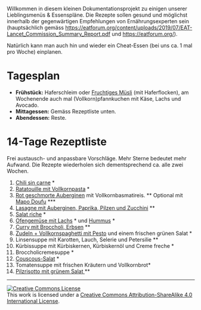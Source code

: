 Willkommen in diesem kleinen Dokumentationsprojekt zu einigen unserer Lieblingsmenüs & Essenspläne. Die Rezepte sollen gesund und möglichst innerhalb der gegenwärtigen Empfehlungen von Ernährungsexperten sein (hauptsächlich gemäss https://eatforum.org/content/uploads/2019/07/EAT-Lancet_Commission_Summary_Report.pdf und https://eatforum.org/).

Natürlich kann man auch hin und wieder ein Cheat-Essen (bei uns ca. 1 mal pro Woche) einplanen.

# Tagesplan
- **Frühstück:** Haferschleim oder [Fruchtiges Müsli](Fruchtiges%20Müsli.md) (mit Haferflocken), am Wochenende auch mal (Vollkorn)pfannkuchen mit Käse, Lachs und Avocado.
- **Mittagessen:** Gemäss Rezeptliste unten.
- **Abendessen:** Reste.

# 14-Tage Rezeptliste
Frei austausch- und anpassbare Vorschläge. Mehr Sterne bedeutet mehr Aufwand. Die Rezepte wiederholen sich dementsprechend ca. alle zwei Wochen.
1. [Chili sin carne](Chili%20sin%20carne.md) *
2. [Ratatouille mit Vollkornpasta](Ratatouille%20mit%20Vollkornpasta.md) *
3. [Rot geschmorte Auberginen](Rot%20geschmorte%20Auberginen.md) mit Vollkornbasmatireis. ** Optional mit [Mapo Doufu](Mapo%20Doufu.md) ***
4. [Lasagne mit Auberginen, Paprika, Pilzen und Zucchini](https://www.lecker.de/gemueselasagne-9239.html) **
5. [Salat riche](Salat%20riche.md) *
6. [Ofengemüse mit Lachs](Ofengemüse%20mit%20Lachs%20&%20Hummus.md) * und [Hummus](Hummus.md) *
7. [Curry mit Broccholi, Erbsen](https://www.zentrum-der-gesundheit.de/rezepte/hauptgerichte/currys/currygericht-brokkoli) **
9. [Zudeln + Vollkornspaghetti mit Pesto](Zudeln%20+%20Vollkornspaghetti%20mit%20Pesto.md) und einem frischen grünen Salat *
10. Linsensuppe mit Karotten, Lauch, Selerie und Petersilie **
11. Kürbissuppe mit Kürbiskernen, Kürbiskernöl und Creme freche *
12. Broccholicremesuppe *
13. [Couscous-Salat](https://www.chefkoch.de/rezepte/562321154438233/Couscous-Salat-lecker-wuerzig.html) *
14. Tomatensuppe mit frischen Kräutern und Vollkornbrot*
15. [Pilzrisotto mit grünem Salat ](https://www.kostenlose-rezepte.eu/rezept-Pilzrisotto-mit-buntem-Salat-745.html)**


---
<a rel="license" href="http://creativecommons.org/licenses/by-sa/4.0/"><img alt="Creative Commons License" style="border-width:0" src="https://i.creativecommons.org/l/by-sa/4.0/88x31.png" /></a><br />This work is licensed under a <a rel="license" href="http://creativecommons.org/licenses/by-sa/4.0/">Creative Commons Attribution-ShareAlike 4.0 International License</a>.
